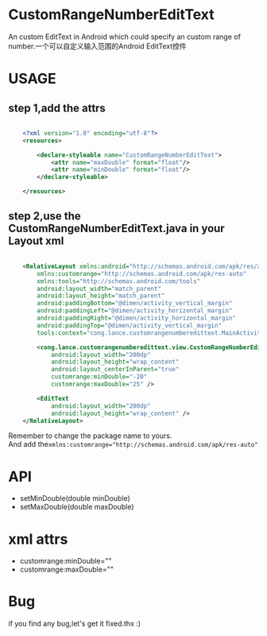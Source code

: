 # CustomRangeNumberEditText
An custom EditText in Android which could specify an custom range of number.一个可以自定义输入范围的Android EditText控件

# USAGE

## step 1,add the attrs
```xml

    <?xml version="1.0" encoding="utf-8"?>
    <resources>

        <declare-styleable name="CustomRangeNumberEditText">
            <attr name="maxDouble" format="float"/>
            <attr name="minDouble" format="float"/>
        </declare-styleable>

    </resources>

```

## step 2,use the CustomRangeNumberEditText.java in your Layout xml
```xml

    <RelativeLayout xmlns:android="http://schemas.android.com/apk/res/android"
        xmlns:customrange="http://schemas.android.com/apk/res-auto"
        xmlns:tools="http://schemas.android.com/tools"
        android:layout_width="match_parent"
        android:layout_height="match_parent"
        android:paddingBottom="@dimen/activity_vertical_margin"
        android:paddingLeft="@dimen/activity_horizontal_margin"
        android:paddingRight="@dimen/activity_horizontal_margin"
        android:paddingTop="@dimen/activity_vertical_margin"
        tools:context="cong.lance.customrangenumberedittext.MainActivity">

        <cong.lance.customrangenumberedittext.view.CustomRangeNumberEditText
            android:layout_width="200dp"
            android:layout_height="wrap_content"
            android:layout_centerInParent="true"
            customrange:minDouble="-20"
            customrange:maxDouble="25" />

        <EditText
            android:layout_width="200dp"
            android:layout_height="wrap_content" />
    </RelativeLayout>

```
Remember to change the package name to yours.<br/>
And add the```xmlns:customrange="http://schemas.android.com/apk/res-auto"```

# API
* setMinDouble(double minDouble)
* setMaxDouble(double maxDouble)

# xml attrs
* customrange:minDouble=""
* customrange:maxDouble=""

# Bug
if you find any bug,let's get it fixed.thx :)

